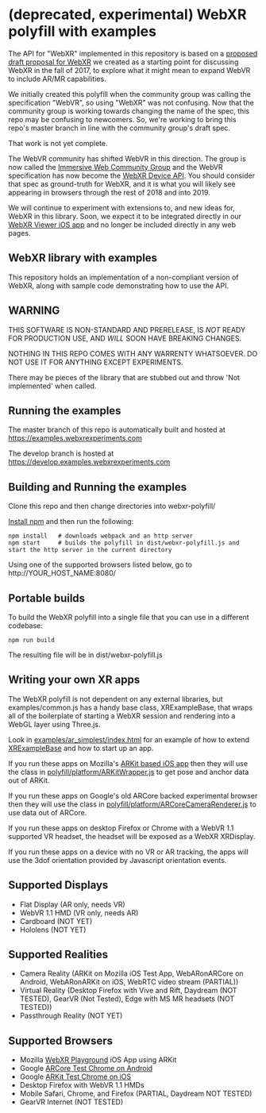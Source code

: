 # (deprecated, experimental) WebXR polyfill with examples

The API for "WebXR" implemented in this repository is based on a [proposed draft proposal for WebXR](https://github.com/mozilla/webxr-api) we created as a starting point for discussing WebXR in the fall of 2017, to explore what it might mean to expand WebVR to include AR/MR capabilities.

We initially created this polyfill when the community group was calling the specification "WebVR", so using "WebXR" was not confusing. Now that the community group is working towards changing the name of the spec, this repo may be confusing to newcomers. So, we're working to bring this repo's master branch in line with the community group's draft spec.

That work is not yet complete.

The WebVR community has shifted WebVR in this direction.  The group is now called the [Immersive Web Community Group](https://github.com/immersive-web/) and the WebVR specification has now become the [WebXR Device API](https://github.com/immersive-web/webxr). You should consider that spec as ground-truth for WebXR, and it is what you will likely see appearing in browsers through the rest of 2018 and into 2019.

We will continue to experiment with extensions to, and new ideas for, WebXR in this library.  Soon, we expect it to be integrated directly in our [WebXR Viewer iOS app](https://github.com/mozilla-mobile/webxr-ios) and no longer be included directly in any web pages.

## WebXR library with examples

This repository holds an implementation of a non-compliant version of WebXR, along with sample code demonstrating how to use the API.

## WARNING

THIS SOFTWARE IS NON-STANDARD AND PRERELEASE, IS *NOT* READY FOR PRODUCTION USE, AND *WILL* SOON HAVE BREAKING CHANGES.

NOTHING IN THIS REPO COMES WITH ANY WARRENTY WHATSOEVER. DO NOT USE IT FOR ANYTHING EXCEPT EXPERIMENTS.

There may be pieces of the library that are stubbed out and throw 'Not implemented' when called.

## Running the examples

The master branch of this repo is automatically built and hosted at https://examples.webxrexperiments.com
 
The develop branch is hosted at https://develop.examples.webxrexperiments.com

## Building and Running the examples

Clone this repo and then change directories into webxr-polyfill/

<a href="https://docs.npmjs.com/getting-started/installing-node">Install npm</a> and then run the following:

	npm install   # downloads webpack and an http server
	npm start     # builds the polyfill in dist/webxr-polyfill.js and start the http server in the current directory

Using one of the supported browsers listed below, go to http://YOUR_HOST_NAME:8080/

## Portable builds

To build the WebXR polyfill into a single file that you can use in a different codebase: 

	npm run build

The resulting file will be in dist/webxr-polyfill.js

## Writing your own XR apps

The WebXR polyfill is not dependent on any external libraries, but examples/common.js has a handy base class, XRExampleBase, that wraps all of the boilerplate of starting a WebXR session and rendering into a WebGL layer using Three.js.

Look in [examples/ar_simplest/index.html](https://github.com/mozilla/webxr-polyfill/blob/master/examples/ar_simplest/index.html) for an example of how to extend [XRExampleBase](https://github.com/mozilla/webxr-polyfill/blob/master/examples/common.js) and how to start up an app.

If you run these apps on Mozilla's [ARKit based iOS app](https://github.com/mozilla-mobile/webxr-ios) then they will use the class in [polyfill/platform/ARKitWrapper.js](https://github.com/mozilla/webxr-polyfill/blob/master/polyfill/platform/ARKitWrapper.js) to get pose and anchor data out of ARKit.

If you run these apps on Google's old ARCore backed experimental browser then they will use the class in [polyfill/platform/ARCoreCameraRenderer.js](https://github.com/mozilla/webxr-polyfill/blob/master/polyfill/platform/ARCoreCameraRenderer.js) to use data out of ARCore.

If you run these apps on desktop Firefox or Chrome with a WebVR 1.1 supported VR headset, the headset will be exposed as a WebXR XRDisplay.

If you run these apps on a device with no VR or AR tracking, the apps will use the 3dof orientation provided by Javascript orientation events.
 
## Supported Displays

- Flat Display (AR only, needs VR)
- WebVR 1.1 HMD (VR only, needs AR)
- Cardboard (NOT YET)
- Hololens (NOT YET)

## Supported Realities

- Camera Reality (ARKit on Mozilla iOS Test App, WebARonARCore on Android, WebARonARKit on iOS, WebRTC video stream (PARTIAL))
- Virtual Reality (Desktop Firefox with Vive and Rift, Daydream (NOT TESTED), GearVR (Not Tested), Edge with MS MR headsets (NOT TESTED))
- Passthrough Reality (NOT YET)

## Supported Browsers

- Mozilla [WebXR Playground](https://github.com/mozilla/webxr-ios) iOS App using ARKit
- Google [ARCore Test Chrome on Android](https://github.com/google-ar/WebARonARCore)
- Google [ARKit Test Chrome on iOS](https://github.com/google-ar/WebARonARKit)
- Desktop Firefox with WebVR 1.1 HMDs
- Mobile Safari, Chrome, and Firefox (PARTIAL, Daydream NOT TESTED)
- GearVR Internet (NOT TESTED)
